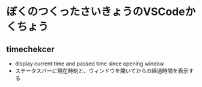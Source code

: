 # ぼくのつくったさいきょうのVSCodeかくちょう

## timechekcer
- display current time and passed time since opening window
- ステータスバーに現在時刻と、ウィンドウを開いてからの経過時間を表示する